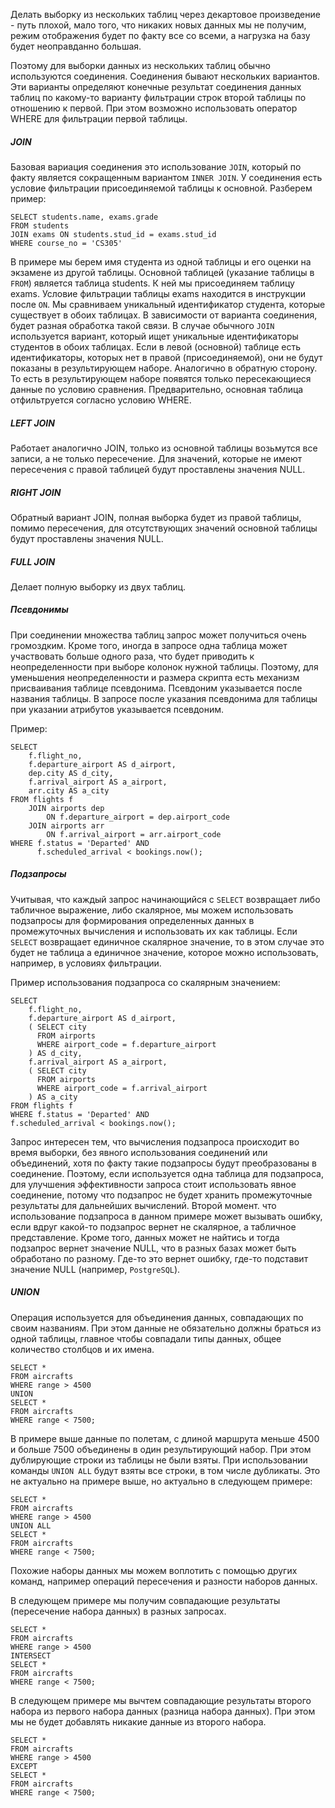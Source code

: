 Делать выборку из нескольких таблиц через декартовое произведение - путь плохой, мало того, что никаких новых данных мы не получим, режим отображения будет по факту все со всеми, а нагрузка на базу будет неоправданно большая.

Поэтому для выборки данных из нескольких таблиц обычно используются соединения. Соединения бывают нескольких вариантов. Эти варианты определяют конечные результат соединения данных таблиц по какому-то варианту фильтрации строк второй таблицы по отношению к первой. При этом возможно использовать оператор WHERE для фильтрации первой таблицы. 
##### JOIN
Базовая вариация соединения это использование `JOIN`, который по факту является сокращенным вариантом `INNER JOIN`. У соединения есть условие фильтрации присоединяемой таблицы к основной. Разберем пример: 
```
SELECT students.name, exams.grade 
FROM students 
JOIN exams ON students.stud_id = exams.stud_id 
WHERE course_no = 'CS305'
```

В примере мы берем имя студента из одной таблицы и его оценки на экзамене из другой таблицы. Основной таблицей (указание таблицы в `FROM`) является таблица students. К ней мы присоединяем таблицу exams. Условие фильтрации таблицы exams находится в инструкции после `ON`. Мы сравниваем уникальный идентификатор студента, которые существует в обоих таблицах. В зависимости от варианта соединения, будет разная обработка такой связи. В случае обычного `JOIN` используется вариант, который ищет уникальные идентификаторы студентов в обоих таблицах. Если в левой (основной) таблице есть идентификаторы, которых нет в правой (присоединяемой), они не будут показаны в результирующем наборе. Аналогично в обратную сторону. То есть в результирующем наборе появятся только пересекающиеся данные по условию сравнения. 
Предварительно, основная таблица отфильтруется согласно условию WHERE. 
##### LEFT JOIN
Работает аналогично JOIN, только из основной таблицы возьмутся все записи, а не только пересечение. Для значений, которые не имеют пересечения с правой таблицей будут проставлены значения NULL.
##### RIGHT JOIN
Обратный вариант JOIN, полная выборка будет из правой таблицы, помимо пересечения, для отсутствующих значений основной таблицы будут проставлены значения NULL.
##### FULL JOIN
Делает полную выборку из двух таблиц. 
##### Псевдонимы
При соединении множества таблиц запрос может получиться очень громоздким. Кроме того, иногда в запросе одна таблица может участвовать больше одного раза, что будет приводить к неопределенности при выборе колонок нужной таблицы. Поэтому, для уменьшения неопределенности и размера скрипта есть механизм присваивания таблице псевдонима. Псевдоним указывается после названия таблицы. В запросе после указания псевдонима для таблицы при указании атрибутов указывается псевдоним. 

Пример:
```
SELECT 
	f.flight_no, 
	f.departure_airport AS d_airport, 
	dep.city AS d_city, 
	f.arrival_airport AS a_airport, 
	arr.city AS a_city 
FROM flights f 
	JOIN airports dep 
		ON f.departure_airport = dep.airport_code
	JOIN airports arr 
		ON f.arrival_airport = arr.airport_code 
WHERE f.status = 'Departed' AND 
	  f.scheduled_arrival < bookings.now();
```

##### Подзапросы
Учитывая, что каждый запрос начинающийся с `SELECT` возвращает либо табличное выражение, либо скалярное, мы можем использовать подзапросы для формирования определенных данных в промежуточных вычисления и использовать их как таблицы. Если `SELECT` возвращает единичное скалярное значение, то в этом случае это будет не таблица а единичное значение, которое можно использовать, например, в условиях фильтрации. 

Пример использования подзапроса со скалярным значением:
```
SELECT 
	f.flight_no, 
	f.departure_airport AS d_airport, 
	( SELECT city 
	  FROM airports 
	  WHERE airport_code = f.departure_airport 
	) AS d_city, 
	f.arrival_airport AS a_airport, 
	( SELECT city 
	  FROM airports 
	  WHERE airport_code = f.arrival_airport 
	) AS a_city 
FROM flights f 
WHERE f.status = 'Departed' AND 
f.scheduled_arrival < bookings.now();
```
Запрос интересен тем, что вычисления подзапроса происходит во время выборки, без явного использования соединений или объединений, хотя по факту такие подзапросы будут преобразованы в соединение. Поэтому, если используется одна таблица для подзапроса, для улучшения эффективности запроса стоит использовать явное соединение, потому что подзапрос не будет хранить промежуточные результаты для дальнейших вычислений. 
Второй момент. что использование подзапроса в данном примере может вызывать ошибку, если вдруг какой-то подзапрос вернет не скалярное, а табличное представление. Кроме того, данных может не найтись и тогда подзапрос вернет значение NULL, что в разных базах может быть обработано по разному. Где-то это вернет ошибку, где-то подставит значение NULL (например, `PostgreSQL`). 

##### UNION
Операция используется для объединения данных, совпадающих по своим названиям. При этом данные не обязательно должны браться из одной таблицы, главное чтобы совпадали типы данных, общее количество столбцов и их имена. 

```
SELECT * 
FROM aircrafts 
WHERE range > 4500 
UNION 
SELECT * 
FROM aircrafts 
WHERE range < 7500;
```

В примере выше данные по полетам, с длиной маршрута меньше 4500 и больше 7500 объединены в один результирующий набор. При этом дублирующие строки из таблицы не были взяты.  При использовании команды `UNION ALL` будут взяты все строки, в том числе дубликаты. Это не актуально на примере выше, но актуально в следующем примере:

```
SELECT * 
FROM aircrafts 
WHERE range > 4500 
UNION ALL 
SELECT * 
FROM aircrafts 
WHERE range < 7500;
```

Похожие наборы данных мы можем воплотить с помощью других команд, например операций пересечения и разности наборов данных. 

В следующем примере мы получим совпадающие результаты (пересечение набора данных) в разных запросах. 

```
SELECT * 
FROM aircrafts 
WHERE range > 4500 
INTERSECT 
SELECT * 
FROM aircrafts 
WHERE range < 7500;
```

В следующем примере мы вычтем совпадающие результаты второго набора из первого набора данных (разница набора данных). При этом мы не будет добавлять никакие данные из второго набора. 

```
SELECT * 
FROM aircrafts 
WHERE range > 4500 
EXCEPT 
SELECT * 
FROM aircrafts 
WHERE range < 7500;
```

